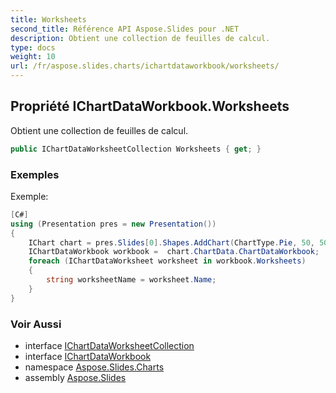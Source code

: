 ```yaml
---
title: Worksheets
second_title: Référence API Aspose.Slides pour .NET
description: Obtient une collection de feuilles de calcul.
type: docs
weight: 10
url: /fr/aspose.slides.charts/ichartdataworkbook/worksheets/
---
```


## Propriété IChartDataWorkbook.Worksheets

Obtient une collection de feuilles de calcul.

```csharp
public IChartDataWorksheetCollection Worksheets { get; }
```

### Exemples

Exemple:

```csharp
[C#]
using (Presentation pres = new Presentation())
{
    IChart chart = pres.Slides[0].Shapes.AddChart(ChartType.Pie, 50, 50, 400, 500);
    IChartDataWorkbook workbook =  chart.ChartData.ChartDataWorkbook;
    foreach (IChartDataWorksheet worksheet in workbook.Worksheets)
    {
        string worksheetName = worksheet.Name;
    }
}
```

### Voir Aussi

* interface [IChartDataWorksheetCollection](../../ichartdataworksheetcollection)
* interface [IChartDataWorkbook](../../ichartdataworkbook)
* namespace [Aspose.Slides.Charts](../../ichartdataworkbook)
* assembly [Aspose.Slides](../../../)

<!-- NE PAS ÉDITER : généré par xmldocmd pour Aspose.Slides.dll -->
